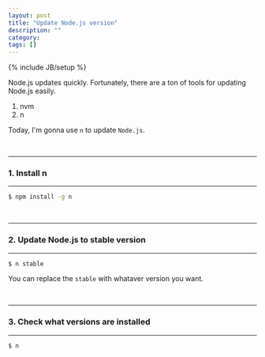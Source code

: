 ```yaml
---
layout: post
title: "Update Node.js version"
description: ""
category: 
tags: []
---
```

{% include JB/setup %}


Node.js updates quickly. Fortunately, there are a ton of tools for updating Node.js easily.

1. nvm
2. n

Today, I'm gonna use `n` to update `Node.js`.



<br />

<!--more-->

---
### 1. Install n
---

```bash
$ npm install -g n
```

<br />

---
### 2. Update Node.js to stable version
---

```bash
$ n stable
```

You can replace the `stable` with whataver version you want.

<br />

---
### 3. Check what versions are installed
---

```bash
$ n
```



